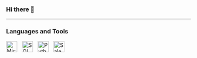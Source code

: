 ### Hi there 👋
---
### Languages and Tools

<img align="left" alt="Microsoft Excel" width="30px" style="padding-right:10px;" src="https://upload.wikimedia.org/wikipedia/commons/3/34/Microsoft_Office_Excel_%282019%E2%80%93present%29.svg">
<img align="left" alt="SQL" width="30px" style="padding-right:10px;" src="https://www.svgrepo.com/show/331760/sql-database-generic.svg">
<img align="left" alt="Python" width="30px" style="padding-right:10px;" src="https://upload.wikimedia.org/wikipedia/commons/c/c3/Python-logo-notext.svg" />
<img align="left" alt="Salesforce" width="30px" style="padding-right:0px;" src="https://upload.wikimedia.org/wikipedia/commons/f/f9/Salesforce.com_logo.svg" />
<!--
**crackalackinn/crackalackinn** is a ✨ _special_ ✨ repository because its `README.md` (this file) appears on your GitHub profile.

Here are some ideas to get you started:

- 🔭 I’m currently working on ...
- 🌱 I’m currently learning ...
- 👯 I’m looking to collaborate on ...
- 🤔 I’m looking for help with ...
- 💬 Ask me about ...
- 📫 How to reach me: ...
- 😄 Pronouns: ...
- ⚡ Fun fact: ...
-->
